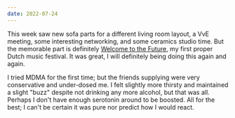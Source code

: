 ```yaml
---
date: 2022-07-24
---
```


This week saw new sofa parts for a different living room layout, a VvE meeting, some interesting networking, and some ceramics studio time. But the memorable part is definitely [Welcome to the Future](http://welcometothefuture.nl/), my first proper Dutch music festival. It was great, I will definitely being doing this again and again.

I tried MDMA for the first time; but the friends supplying were very conservative and under-dosed me. I felt slightly more thirsty and maintained a slight "buzz" despite not drinking any more alcohol, but that was all. Perhaps I don't have enough serotonin around to be boosted. All for the best; I can't be certain it was pure nor predict how I would react.
